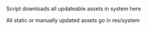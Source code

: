 Script downloads all updateable assets in system here

All static or manually updated assets go in res/system